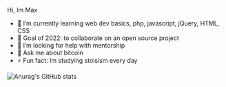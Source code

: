 Hi, Im Max

<!--
**maxrantil/maxrantil** is a ✨ _special_ ✨ repository because its `README.md` (this file) appears on your GitHub profile.
-->

- 🌱 I’m currently learning web dev basics, php, javascript, jQuery, HTML, CSS
- 👯 Goal of 2022: to collaborate on an open source project
- 🤔 I’m looking for help with mentorship 
- 💬 Ask me about bitcoin
- ⚡ Fun fact: Im studying stoisism every day

![Anurag's GitHub stats](https://github-readme-stats.vercel.app/api?username=anuraghazra&show_icons=true&theme=gruvbox)


